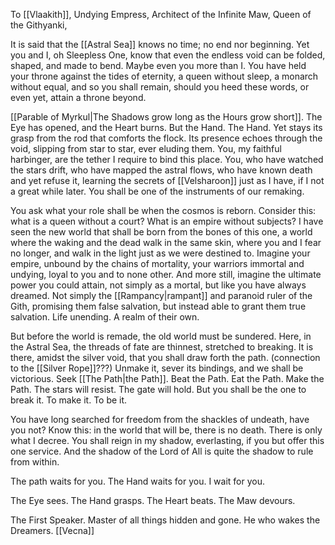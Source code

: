To [[Vlaakith]], Undying Empress, Architect of the Infinite Maw, Queen of the Githyanki, 

It is said that the [[Astral Sea]] knows no time; no end nor beginning. Yet you and I, oh Sleepless One, know that even the endless void can be folded, shaped, and made to bend. Maybe even you more than I. You have held your throne against the tides of eternity, a queen without sleep, a monarch without equal, and so you shall remain, should you heed these words, or even yet, attain a throne beyond.

  
[[Parable of Myrkul|The Shadows grow long as the Hours grow short]]. The Eye has opened, and the Heart burns. But the Hand. The Hand. Yet stays its grasp from the rod that comforts the flock. Its presence echoes through the void, slipping from star to star, ever eluding them. You, my faithful harbinger, are the tether I require to bind this place. You, who have watched the stars drift, who have mapped the astral flows, who have known death and yet refuse it, learning the secrets of [[Velsharoon]] just as I have, if I not a great while later. You shall be one of the instruments of our remaking.

You ask what your role shall be when the cosmos is reborn. Consider this: what is a queen without a court? What is an empire without subjects? I have seen the new world that shall be born from the bones of this one, a world where the waking and the dead walk in the same skin, where you and I fear no longer, and walk in the light just as we were destined to. Imagine your empire, unbound by the chains of mortality, your warriors immortal and undying, loyal to you and to none other. And more still, imagine the ultimate power you could attain, not simply as a mortal, but like you have always dreamed. Not simply the [[Rampancy|rampant]] and paranoid ruler of the Gith, promising them false salvation, but instead able to grant them true salvation. Life unending. A realm of their own.

But before the world is remade, the old world must be sundered. Here, in the Astral Sea, the threads of fate are thinnest, stretched to breaking. It is there, amidst the silver void, that you shall draw forth the path. (connection to the [[Silver Rope]]???) Unmake it, sever its bindings, and we shall be victorious. Seek [[The Path|the Path]]. Beat the Path. Eat the Path. Make the Path. The stars will resist. The gate will hold. But you shall be the one to break it. To make it. To be it.

You have long searched for freedom from the shackles of undeath, have you not? Know this: in the world that will be, there is no death. There is only what I decree. You shall reign in my shadow, everlasting, if you but offer this one service. And the shadow of the Lord of All is quite the shadow to rule from within.

The path waits for you. The Hand waits for you. I wait for you.

The Eye sees. The Hand grasps. The Heart beats. The Maw devours.

The First Speaker. Master of all things hidden and gone. He who wakes the Dreamers.
[[Vecna]]